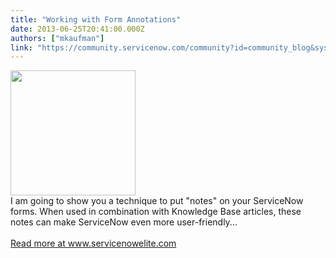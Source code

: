 ```yaml
---
title: "Working with Form Annotations"
date: 2013-06-25T20:41:00.000Z
authors: ["mkaufman"]
link: "https://community.servicenow.com/community?id=community_blog&sys_id=163eae6ddbd0dbc01dcaf3231f96195a"
---
```

<p><p><img  alt="" class="jive-image" src="99819cc2db549fc068c1fb651f961904.iix" style="width: 200px; height: auto;" /><br />I am going to show you a technique to put "notes" on your ServiceNow forms. When used in combination with Knowledge Base articles, these notes can make ServiceNow even more user-friendly...<br /><br /><a title="w.servicenowelite.com/blog/2013/11/24/form-annotations" href="http://www.servicenowelite.com/blog/2013/11/24/form-annotations" target="_blank">Read more at www.servicenowelite.com</a></p><br /><!--break--></p>